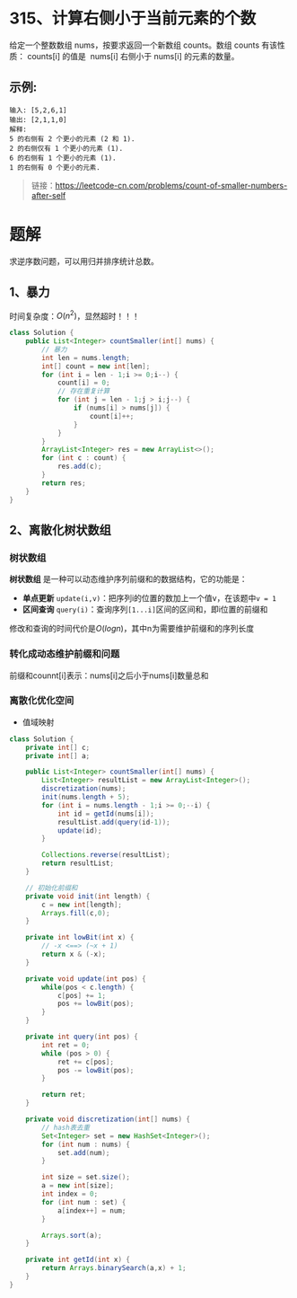 # 315、计算右侧小于当前元素的个数

给定一个整数数组 nums，按要求返回一个新数组 counts。数组 counts 有该性质： counts[i] 的值是  nums[i] 右侧小于 nums[i] 的元素的数量。

## 示例:
```
输入: [5,2,6,1]
输出: [2,1,1,0] 
解释:
5 的右侧有 2 个更小的元素 (2 和 1).
2 的右侧仅有 1 个更小的元素 (1).
6 的右侧有 1 个更小的元素 (1).
1 的右侧有 0 个更小的元素.
```
> 链接：https://leetcode-cn.com/problems/count-of-smaller-numbers-after-self

# 题解
求逆序数问题，可以用归并排序统计总数。
## 1、暴力
时间复杂度：$O(n^2)$，显然超时！！！
```java
class Solution {
    public List<Integer> countSmaller(int[] nums) {
        // 暴力
        int len = nums.length;
        int[] count = new int[len];
        for (int i = len - 1;i >= 0;i--) {
            count[i] = 0;
            // 存在重复计算
            for (int j = len - 1;j > i;j--) {
                if (nums[i] > nums[j]) {
                    count[i]++;
                }
            }
        }
        ArrayList<Integer> res = new ArrayList<>();
        for (int c : count) {
            res.add(c);
        }
        return res;
    }
}
```

## 2、离散化树状数组
### 树状数组
**树状数组** 是一种可以动态维护序列前缀和的数据结构，它的功能是：

- **单点更新** `update(i,v)`：把序列i的位置的数加上一个值v，在该题中`v = 1`
- **区间查询** `query(i)`：查询序列`[1...i]`区间的区间和，即i位置的前缀和

修改和查询的时间代价是$O(logn)$，其中n为需要维护前缀和的序列长度


### 转化成动态维护前缀和问题

前缀和counnt[i]表示：nums[i]之后小于nums[i]数量总和


### 离散化优化空间

- 值域映射

```java
class Solution {
    private int[] c;
    private int[] a;

    public List<Integer> countSmaller(int[] nums) {
        List<Integer> resultList = new ArrayList<Integer>();
        discretization(nums);
        init(nums.length + 5);
        for (int i = nums.length - 1;i >= 0;--i) {
            int id = getId(nums[i]);
            resultList.add(query(id-1));
            update(id);
        }

        Collections.reverse(resultList);
        return resultList;
    }

    // 初始化前缀和
    private void init(int length) {
        c = new int[length];
        Arrays.fill(c,0);
    }

    private int lowBit(int x) {
        // -x <==> (~x + 1)
        return x & (-x);
    }

    private void update(int pos) {
        while(pos < c.length) {
            c[pos] += 1;
            pos += lowBit(pos);
        }
    }

    private int query(int pos) {
        int ret = 0;
        while (pos > 0) {
            ret += c[pos];
            pos -= lowBit(pos);
        }

        return ret;
    }

    private void discretization(int[] nums) {
        // hash表去重
        Set<Integer> set = new HashSet<Integer>();
        for (int num : nums) {
            set.add(num);
        }

        int size = set.size();
        a = new int[size];
        int index = 0;
        for (int num : set) {
            a[index++] = num;
        }

        Arrays.sort(a);
    }

    private int getId(int x) {
        return Arrays.binarySearch(a,x) + 1;
    }
}
```